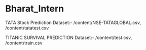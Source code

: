 # Bharat_Intern

TATA Stock Prediction Dataset:- /content/NSE-TATAGLOBAL.csv, /content/tatatest.csv

TITANIC SURVIVAL PREDICTION Dataset:- /content/test.csv, /content/train.csv
